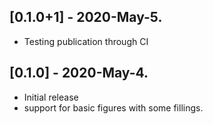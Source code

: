 ## [0.1.0+1] - 2020-May-5.

* Testing publication through CI

## [0.1.0] - 2020-May-4.

* Initial release
* support for basic figures with some fillings.
